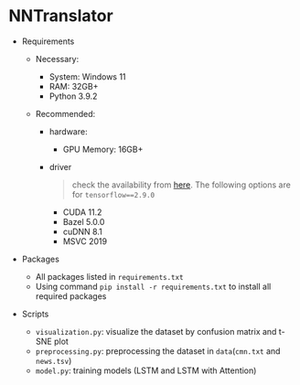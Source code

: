 # NNTranslator



* Requirements
  * Necessary:
    * System: Windows 11
    * RAM: 32GB+
    * Python 3.9.2
    
  * Recommended:
    
    * hardware:
    
      * GPU Memory: 16GB+
    
    * driver
    
      > check the availability from [here](https://tensorflow.google.cn/install/source_windows?hl=en#gpu). The following options are for `tensorflow==2.9.0`
    
      * CUDA 11.2
      * Bazel 5.0.0
      * cuDNN 8.1
      * MSVC 2019
  
* Packages
  * All packages listed in `requirements.txt`
  * Using command `pip install -r requirements.txt` to install all required packages
  
* Scripts
  * `visualization.py`: visualize the dataset by confusion matrix and t-SNE plot
  * `preprocessing.py`: preprocessing the dataset in `data`(`cmn.txt` and `news.tsv`)
  * `model.py`: training models (LSTM and LSTM with Attention)